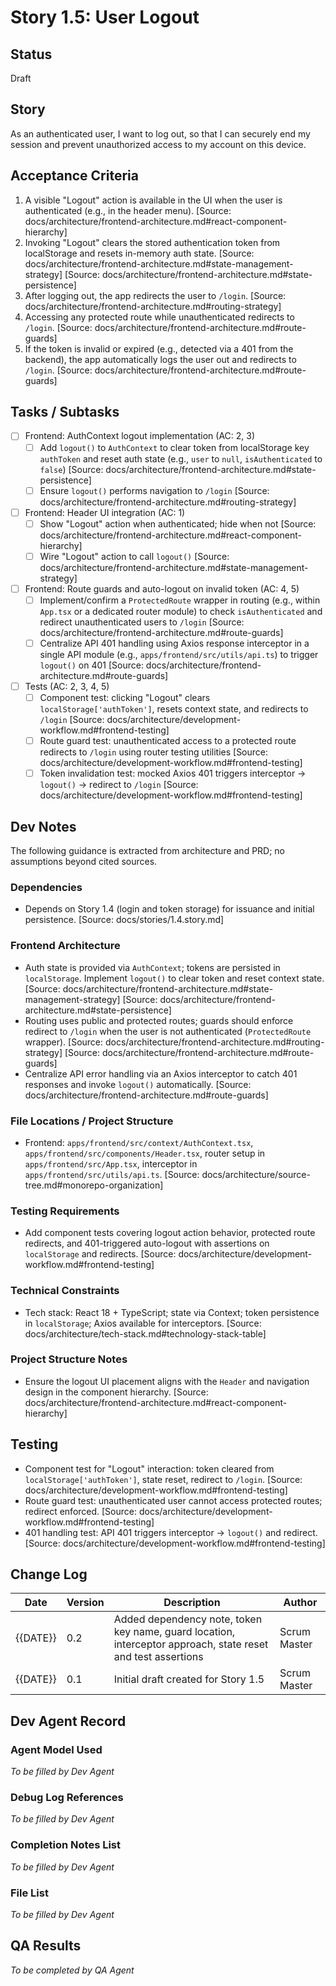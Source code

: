 # Story 1.5: User Logout

## Status
Draft

## Story
As an authenticated user, I want to log out, so that I can securely end my session and prevent unauthorized access to my account on this device.

## Acceptance Criteria
1. A visible "Logout" action is available in the UI when the user is authenticated (e.g., in the header menu). [Source: docs/architecture/frontend-architecture.md#react-component-hierarchy]
2. Invoking "Logout" clears the stored authentication token from localStorage and resets in-memory auth state. [Source: docs/architecture/frontend-architecture.md#state-management-strategy] [Source: docs/architecture/frontend-architecture.md#state-persistence]
3. After logging out, the app redirects the user to `/login`. [Source: docs/architecture/frontend-architecture.md#routing-strategy]
4. Accessing any protected route while unauthenticated redirects to `/login`. [Source: docs/architecture/frontend-architecture.md#route-guards]
5. If the token is invalid or expired (e.g., detected via a 401 from the backend), the app automatically logs the user out and redirects to `/login`. [Source: docs/architecture/frontend-architecture.md#route-guards]

## Tasks / Subtasks
- [ ] Frontend: AuthContext logout implementation (AC: 2, 3)
  - [ ] Add `logout()` to `AuthContext` to clear token from localStorage key `authToken` and reset auth state (e.g., `user` to `null`, `isAuthenticated` to `false`) [Source: docs/architecture/frontend-architecture.md#state-persistence]
  - [ ] Ensure `logout()` performs navigation to `/login` [Source: docs/architecture/frontend-architecture.md#routing-strategy]
- [ ] Frontend: Header UI integration (AC: 1)
  - [ ] Show "Logout" action when authenticated; hide when not [Source: docs/architecture/frontend-architecture.md#react-component-hierarchy]
  - [ ] Wire "Logout" action to call `logout()` [Source: docs/architecture/frontend-architecture.md#state-management-strategy]
- [ ] Frontend: Route guards and auto-logout on invalid token (AC: 4, 5)
  - [ ] Implement/confirm a `ProtectedRoute` wrapper in routing (e.g., within `App.tsx` or a dedicated router module) to check `isAuthenticated` and redirect unauthenticated users to `/login` [Source: docs/architecture/frontend-architecture.md#route-guards]
  - [ ] Centralize API 401 handling using Axios response interceptor in a single API module (e.g., `apps/frontend/src/utils/api.ts`) to trigger `logout()` on 401 [Source: docs/architecture/frontend-architecture.md#route-guards]
- [ ] Tests (AC: 2, 3, 4, 5)
  - [ ] Component test: clicking "Logout" clears `localStorage['authToken']`, resets context state, and redirects to `/login` [Source: docs/architecture/development-workflow.md#frontend-testing]
  - [ ] Route guard test: unauthenticated access to a protected route redirects to `/login` using router testing utilities [Source: docs/architecture/development-workflow.md#frontend-testing]
  - [ ] Token invalidation test: mocked Axios 401 triggers interceptor → `logout()` → redirect to `/login` [Source: docs/architecture/development-workflow.md#frontend-testing]

## Dev Notes
The following guidance is extracted from architecture and PRD; no assumptions beyond cited sources.

### Dependencies
- Depends on Story 1.4 (login and token storage) for issuance and initial persistence. [Source: docs/stories/1.4.story.md]

### Frontend Architecture
- Auth state is provided via `AuthContext`; tokens are persisted in `localStorage`. Implement `logout()` to clear token and reset context state. [Source: docs/architecture/frontend-architecture.md#state-management-strategy] [Source: docs/architecture/frontend-architecture.md#state-persistence]
- Routing uses public and protected routes; guards should enforce redirect to `/login` when the user is not authenticated (`ProtectedRoute` wrapper). [Source: docs/architecture/frontend-architecture.md#routing-strategy] [Source: docs/architecture/frontend-architecture.md#route-guards]
- Centralize API error handling via an Axios interceptor to catch 401 responses and invoke `logout()` automatically. [Source: docs/architecture/frontend-architecture.md#route-guards]

### File Locations / Project Structure
- Frontend: `apps/frontend/src/context/AuthContext.tsx`, `apps/frontend/src/components/Header.tsx`, router setup in `apps/frontend/src/App.tsx`, interceptor in `apps/frontend/src/utils/api.ts`. [Source: docs/architecture/source-tree.md#monorepo-organization]

### Testing Requirements
- Add component tests covering logout action behavior, protected route redirects, and 401-triggered auto-logout with assertions on `localStorage` and redirects. [Source: docs/architecture/development-workflow.md#frontend-testing]

### Technical Constraints
- Tech stack: React 18 + TypeScript; state via Context; token persistence in `localStorage`; Axios available for interceptors. [Source: docs/architecture/tech-stack.md#technology-stack-table]

### Project Structure Notes
- Ensure the logout UI placement aligns with the `Header` and navigation design in the component hierarchy. [Source: docs/architecture/frontend-architecture.md#react-component-hierarchy]

## Testing
- Component test for "Logout" interaction: token cleared from `localStorage['authToken']`, state reset, redirect to `/login`. [Source: docs/architecture/development-workflow.md#frontend-testing]
- Route guard test: unauthenticated user cannot access protected routes; redirect enforced. [Source: docs/architecture/development-workflow.md#frontend-testing]
- 401 handling test: API 401 triggers interceptor → `logout()` and redirect. [Source: docs/architecture/development-workflow.md#frontend-testing]

## Change Log
| Date | Version | Description | Author |
| ---- | ------- | ----------- | ------ |
| {{DATE}} | 0.2 | Added dependency note, token key name, guard location, interceptor approach, state reset and test assertions | Scrum Master |
| {{DATE}} | 0.1 | Initial draft created for Story 1.5 | Scrum Master |

## Dev Agent Record
### Agent Model Used
_To be filled by Dev Agent_

### Debug Log References
_To be filled by Dev Agent_

### Completion Notes List
_To be filled by Dev Agent_

### File List
_To be filled by Dev Agent_

## QA Results
_To be completed by QA Agent_
